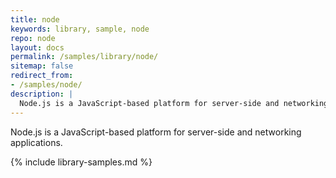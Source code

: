 ```yaml
---
title: node
keywords: library, sample, node
repo: node
layout: docs
permalink: /samples/library/node/
sitemap: false
redirect_from:
- /samples/node/
description: |
  Node.js is a JavaScript-based platform for server-side and networking applications.
---
```


Node.js is a JavaScript-based platform for server-side and networking applications.


{% include library-samples.md %}
